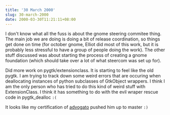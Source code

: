 ```yaml
---
title: '30 March 2000'
slug: 30-march-2000
date: 2000-03-30T11:21:11+08:00
---
```


I don\'t know what all the fuss is about the gnome
steering commitee thing. The main job we are doing is doing
a bit of release coordination, so things get done on time
(for october gnome, Elliot did most of this work, but it is
probably less stressful to have a group of people doing the
work). The other stuff discussed was about starting the
process of creating a gnome foundation (which should take
over a lot of what steercom was set up for).

Did more work on pygtk/extensionclass. It is starting to
feel like the old pygtk. I am trying to track down some
weird errors that are occuring when deallocating instances
of python subclasses of GtkObject wrappers. I think I am
the only person who has tried to do this kind of weird stuff
with ExtensionClass. I think it has something to do with
the evil wraper rescue code in pygtk\_dealloc `:(`

It looks like my certification of
[advogato](http://www.advogato.org/person/advogato/) pushed him up to
master `:)`
